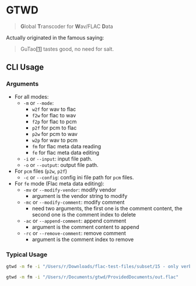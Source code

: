 # GTWD

> **G**lobal **T**ranscoder for **W**av/FLAC **D**ata

Actually originated in the famous saying:

> GuTao[[1]](https://github.com/GuTaoZi) tastes good, no need for salt.

## CLI Usage

### Arguments

- For all modes:
    - `-m` or `--mode`:
        - `w2f` for wav to flac
        - `f2w` for flac to wav
        - `f2p` for flac to pcm
        - `p2f` for pcm to flac
        - `p2w` for pcm to wav
        - `w2p` for wav to pcm
        - `fm` for flac meta data reading
        - `fe` for flac meta data editing
    - `-i` or `--input`: input file path.
    - `-o` or `--output`: output file path.
- For `pcm` files (`p2w`, `p2f`)
    - `-c` or `--config`: config ini file path for `pcm` files.
- For `fe` mode (Flac meta data editing):
    - `-mv` or `--modify-vendor`: modify vendor
        - argument is the vendor string to modify
    - `-mc` or `--modify-comment`: modify comment
        - need two arguments, the first one is the comment content, the second one is the comment index to delete
    - `-ac` or `--append-comment`: append comment
        - argument is the comment content to append
    - `-rc` or `--remove-comment`: remove comment
        - argument is the comment index to remove

### Typical Usage

```bash
gtwd -m fe -i "/Users/r/Downloads/flac-test-files/subset/15 - only verbatim subframes.flac" -o "/Users/r/Documents/gtwd/ProvidedDocuments/out.flac" -mv "In GuTao we trust" -ac "Gutao tastes good, no need for salt"

gtwd -m fm -i "/Users/r/Documents/gtwd/ProvidedDocuments/out.flac"
```